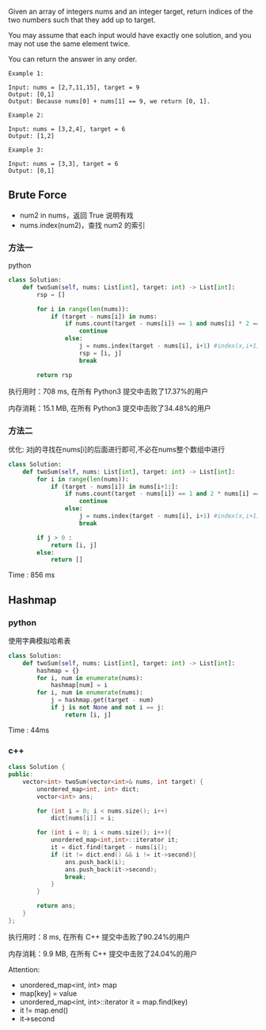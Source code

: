 Given an array of integers nums and an integer target, return indices of the two numbers such that they add up to target.

You may assume that each input would have exactly one solution, and you may not use the same element twice.

You can return the answer in any order.

```
Example 1:

Input: nums = [2,7,11,15], target = 9
Output: [0,1]
Output: Because nums[0] + nums[1] == 9, we return [0, 1].

Example 2:

Input: nums = [3,2,4], target = 6
Output: [1,2]

Example 3:

Input: nums = [3,3], target = 6
Output: [0,1]
```

## Brute Force
- num2 in nums，返回 True 说明有戏
- nums.index(num2)，查找 num2 的索引

### 方法一
python
```python
class Solution:
    def twoSum(self, nums: List[int], target: int) -> List[int]:
        rsp = []

        for i in range(len(nums)):
            if (target - nums[i]) in nums:
                if nums.count(target - nums[i]) == 1 and nums[i] * 2 == target:
                    continue
                else:
                    j = nums.index(target - nums[i], i+1) #index(x,i+1)是从num1后的序列后找num2
                    rsp = [i, j]
                    break

        return rsp
```

执行用时：708 ms, 在所有 Python3 提交中击败了17.37%的用户

内存消耗：15.1 MB, 在所有 Python3 提交中击败了34.48%的用户

### 方法二
优化: 对j的寻找在nums[i]的后面进行即可,不必在nums整个数组中进行

```python
class Solution:
    def twoSum(self, nums: List[int], target: int) -> List[int]:
        for i in range(len(nums)):
            if (target - nums[i]) in nums[i+1:]:
                if nums.count(target - nums[i]) == 1 and 2 * nums[i] == target:
                    continue
                else:
                    j = nums.index(target - nums[i], i+1) #index(x,i+1)是从num1后的序列后找num2
                    break

        if j > 0 :
            return [i, j]
        else:
            return []
```
Time : 856 ms

## Hashmap

### python

使用字典模拟哈希表

```python
class Solution:
    def twoSum(self, nums: List[int], target: int) -> List[int]:
        hashmap = {}
        for i, num in enumerate(nums):
            hashmap[num] = i
        for i, num in enumerate(nums):
            j = hashmap.get(target - num)
            if j is not None and not i == j:
                return [i, j]
```
Time : 44ms

### c++

```c++
class Solution {
public:
    vector<int> twoSum(vector<int>& nums, int target) {
        unordered_map<int, int> dict;
        vector<int> ans;

        for (int i = 0; i < nums.size(); i++)
            dict[nums[i]] = i;

        for (int i = 0; i < nums.size(); i++){
            unordered_map<int,int>::iterator it;
            it = dict.find(target - nums[i]);
            if (it != dict.end() && i != it->second){
                ans.push_back(i);
                ans.push_back(it->second);
                break;
            }
        }

        return ans;
    }
};
```

执行用时：8 ms, 在所有 C++ 提交中击败了90.24%的用户

内存消耗：9.9 MB, 在所有 C++ 提交中击败了24.04%的用户

Attention:

- unordered_map<int, int> map
- map[key] = value
- unordered_map<int, int>::iterator it = map.find(key)
- it != map.end()
- it->second
